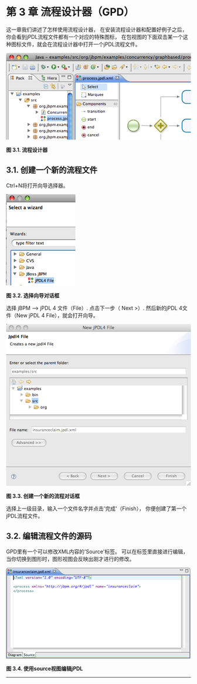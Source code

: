 # 第 3 章 流程设计器（GPD）

这一章我们讲述了怎样使用流程设计器， 在安装流程设计器和配置好例子之后， 你会看到jPDL流程文件都有一个对应的特殊图标， 在包视图的下面双击某一个这种图标文件，就会在流程设计器中打开一个jPDL流程文件。



![流程设计器](./images/chapter3_designer/gpd.png)

**图 3.1. 流程设计器**

## 3.1. 创建一个新的流程文件

Ctrl+N将打开向导选择器。



![选择向导对话框](./images/chapter3_designer/gpd.new.process.wizard.png)

**图 3.2. 选择向导对话框**

选择 jBPM --> jPDL 4 文件（File）. 点击下一步（ Next >）. 然后新的jPDL 4文件（New jPDL 4 File），就会打开向导。



![创建一个新的流程对话框](./images/chapter3_designer/gpd.new.process.file.png)

**图 3.3. 创建一个新的流程对话框**

选择上一级目录，输入一个文件名字并点击'完成'（Finish）， 你便创建了第一个jPDL流程文件。

## 3.2. 编辑流程文件的源码

GPD里有一个可以修改XML内容的'Source'标签。 可以在标签里直接进行编辑，当你切换到图形时，图形视图会反映出刚才进行的修改。



![使用source视图编辑jPDL](./images/chapter3_designer/gpd.xml.view.png)

**图 3.4. 使用source视图编辑jPDL**

------
